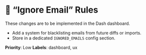 # 🧼 “Ignore Email” Rules

These changes are to be implemented in the Dash dashboard.

- Add a system for blacklisting emails from future diffs or imports.
- Store in a dedicated `IGNORED_EMAILS` config section.

**Priority**: Low
**Labels**: dashboard, ux
